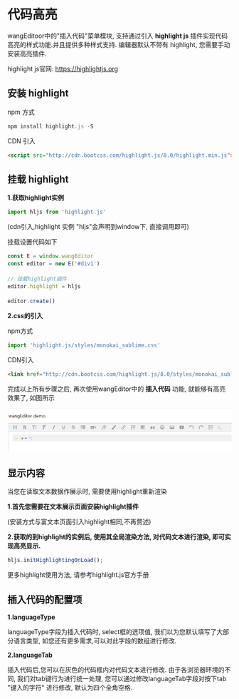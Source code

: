 # 代码高亮

wangEditoor中的"插入代码"菜单模块, 支持通过引入  **highlight js** 插件实现代码高亮的样式功能.并且提供多种样式支持. 编辑器默认不带有 highlight, 您需要手动安装高亮插件.

highlight js官网: https://highlightjs.org

## 安装 highlight

npm 方式

```javascript
npm install highlight.js -S
```

CDN 引入

```html
<script src="http://cdn.bootcss.com/highlight.js/8.0/highlight.min.js"></script>
```

## 挂载 highlight

**1.获取highlight实例**

```javascript
import hljs from 'highlight.js'
```

(cdn引入,highlight 实例 "hljs"会声明到window下, 直接调用即可)

挂载设置代码如下

```javascript
const E = window.wangEditor
const editor = new E('#div1')

// 挂载highlight插件
editor.highlight = hljs

editor.create()
```

**2.css的引入**

npm方式

```javascript
import 'highlight.js/styles/monokai_sublime.css'
```

CDN引入

```html
<link href="http://cdn.bootcss.com/highlight.js/8.0/styles/monokai_sublime.min.css" rel="stylesheet">
```

完成以上所有步骤之后, 再次使用wangEditor中的  **插入代码** 功能, 就能够有高亮效果了, 如图所示

![highlight-example](../../images/highlight-example.png)

## 显示内容

当您在读取文本数据作展示时, 需要使用highlight重新渲染

**1.首先您需要在文本展示页面安装highlight插件**

(安装方式与富文本页面引入highlight相同,不再赘述)

**2.获取的到highlight的实例后, 使用其全局渲染方法, 对代码文本进行渲染, 即可实现高亮显示.**

```javascript
hljs.initHighlightingOnLoad();
```

更多highlight使用方法, 请参考highlight.js官方手册

## 插入代码的配置项

**1.languageType** 

languageType字段为插入代码时, select框的选项值, 我们以为您默认填写了大部分语言类型, 如您还有更多需求,可以对此字段的数组进行修改. 

**2.languageTab** 

插入代码后,您可以在灰色的代码框内对代码文本进行修改. 由于各浏览器环境的不同, 我们对tab键行为进行统一处理, 您可以通过修改languageTab字段对按下tab "键入的字符" 进行修改, 默认为四个全角空格.